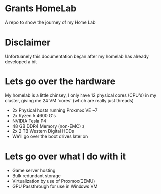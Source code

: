 # Grants HomeLab
A repo to show the journey of my Home Lab

# Disclaimer

Unfortuanely this documentation began after my homelab has already developed a bit

# Lets go over the hardware

My homelab is a little chinsey, I only have 12 physical cores (CPU's) in my cluster, giving me 24 VM 'cores' (which are really just threads)

* 2x Physical hosts running Proxmox VE ~7
* 2x Ryzen 5 4600 G's
* NVIDIA Tesla P4
* 48 GB DDR4 Memory (non-EMC) :(
* 2x 2 TB Western Digital HDDs
* We'll go over the boot drives later on

# Lets go over what I do with it

* Game server hosting
* Bulk redundant storage
* Virtualization by use of Proxmox(QEMU)
* GPU Passthrough for use in Windows VM

